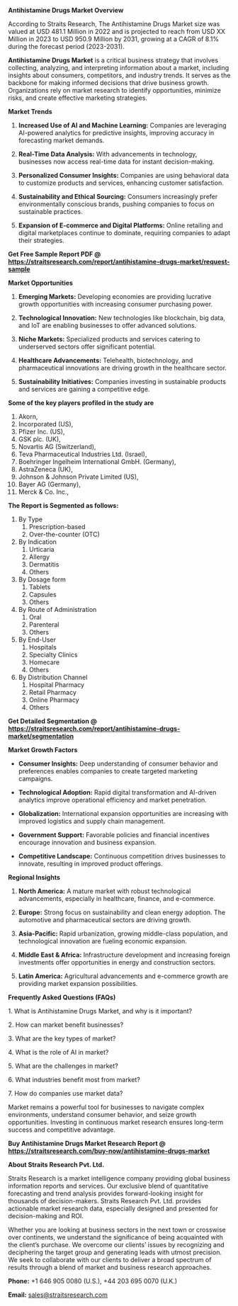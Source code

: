 <p><strong>Antihistamine Drugs Market Overview</strong></p>
<p>According to Straits Research, The Antihistamine Drugs Market size was valued at USD 481.1 Million in 2022 and is projected to reach from USD XX Million in 2023 to USD 950.9 Million by 2031, growing at a CAGR of 8.1% during the forecast period (2023-2031).</p>
<p><strong>Antihistamine Drugs Market</strong> is a critical business strategy that involves collecting, analyzing, and interpreting information about a market, including insights about consumers, competitors, and industry trends. It serves as the backbone for making informed decisions that drive business growth. Organizations rely on market research to identify opportunities, minimize risks, and create effective marketing strategies.</p>
<p><strong>Market Trends</strong></p>
<ol>
<li>
<p><strong>Increased Use of AI and Machine Learning:</strong> Companies are leveraging AI-powered analytics for predictive insights, improving accuracy in forecasting market demands.</p>
</li>
<li>
<p><strong>Real-Time Data Analysis:</strong> With advancements in technology, businesses now access real-time data for instant decision-making.</p>
</li>
<li>
<p><strong>Personalized Consumer Insights:</strong> Companies are using behavioral data to customize products and services, enhancing customer satisfaction.</p>
</li>
<li>
<p><strong>Sustainability and Ethical Sourcing:</strong> Consumers increasingly prefer environmentally conscious brands, pushing companies to focus on sustainable practices.</p>
</li>
<li>
<p><strong>Expansion of E-commerce and Digital Platforms:</strong> Online retailing and digital marketplaces continue to dominate, requiring companies to adapt their strategies.</p>
</li>
</ol>
<p><strong>Get Free Sample Report PDF @ <a href=https://straitsresearch.com/report/antihistamine-drugs-market/request-sample>https://straitsresearch.com/report/antihistamine-drugs-market/request-sample</a></strong></p>
<p><strong>Market Opportunities</strong></p>
<ol>
<li>
<p><strong>Emerging Markets:</strong> Developing economies are providing lucrative growth opportunities with increasing consumer purchasing power.</p>
</li>
<li>
<p><strong>Technological Innovation:</strong> New technologies like blockchain, big data, and IoT are enabling businesses to offer advanced solutions.</p>
</li>
<li>
<p><strong>Niche Markets:</strong> Specialized products and services catering to underserved sectors offer significant potential.</p>
</li>
<li>
<p><strong>Healthcare Advancements:</strong> Telehealth, biotechnology, and pharmaceutical innovations are driving growth in the healthcare sector.</p>
</li>
<li>
<p><strong>Sustainability Initiatives:</strong> Companies investing in sustainable products and services are gaining a competitive edge.</p>
</li>
</ol>
<div>
<div><strong>Some of the key players profiled in the study are</strong></div>
</div>
<p><ol>
<li>Akorn,</li>
<li>Incorporated (US),</li>
<li>Pfizer Inc. (US),</li>
<li>GSK plc. (UK),</li>
<li>Novartis AG (Switzerland),</li>
<li>Teva Pharmaceutical Industries Ltd. (Israel),</li>
<li>Boehringer Ingelheim International GmbH. (Germany),</li>
<li>AstraZeneca (UK),</li>
<li>Johnson & Johnson Private Limited (US),</li>
<li>Bayer AG (Germany),</li>
<li>Merck & Co. Inc.,</li>
</ol></p>
<p><strong>The Report is Segmented as follows:</strong></p>
<p><ol>
<li>By Type
<ol>
<li>Prescription-based</li>
<li>Over-the-counter (OTC)</li>
</ol>
</li>
<li>By Indication
<ol>
<li>Urticaria</li>
<li>Allergy</li>
<li>Dermatitis</li>
<li>Others</li>
</ol>
</li>
<li>By Dosage form
<ol>
<li>Tablets</li>
<li>Capsules</li>
<li>Others</li>
</ol>
</li>
<li>By Route of Administration
<ol>
<li>Oral</li>
<li>Parenteral</li>
<li>Others</li>
</ol>
</li>
<li>By End-User
<ol>
<li>Hospitals</li>
<li>Specialty Clinics</li>
<li>Homecare</li>
<li>Others</li>
</ol>
</li>
<li>By Distribution Channel
<ol>
<li>Hospital Pharmacy</li>
<li>Retail Pharmacy</li>
<li>Online Pharmacy</li>
<li>Others</li>
</ol>
</li>
</ol></p>
<p><strong>Get Detailed Segmentation @ <a href=https://straitsresearch.com/report/antihistamine-drugs-market/segmentation>https://straitsresearch.com/report/antihistamine-drugs-market/segmentation</a></strong></p>
<p><strong>Market Growth Factors</strong></p>
<ul>
<li>
<p><strong>Consumer Insights:</strong> Deep understanding of consumer behavior and preferences enables companies to create targeted marketing campaigns.</p>
</li>
<li>
<p><strong>Technological Adoption:</strong> Rapid digital transformation and AI-driven analytics improve operational efficiency and market penetration.</p>
</li>
<li>
<p><strong>Globalization:</strong> International expansion opportunities are increasing with improved logistics and supply chain management.</p>
</li>
<li>
<p><strong>Government Support:</strong> Favorable policies and financial incentives encourage innovation and business expansion.</p>
</li>
<li>
<p><strong>Competitive Landscape:</strong> Continuous competition drives businesses to innovate, resulting in improved product offerings.</p>
</li>
</ul>
<p><strong>Regional Insights</strong></p>
<ol>
<li>
<p><strong>North America:</strong> A mature market with robust technological advancements, especially in healthcare, finance, and e-commerce.</p>
</li>
<li>
<p><strong>Europe:</strong> Strong focus on sustainability and clean energy adoption. The automotive and pharmaceutical sectors are driving growth.</p>
</li>
<li>
<p><strong>Asia-Pacific:</strong> Rapid urbanization, growing middle-class population, and technological innovation are fueling economic expansion.</p>
</li>
<li>
<p><strong>Middle East &amp; Africa:</strong> Infrastructure development and increasing foreign investments offer opportunities in energy and construction sectors.</p>
</li>
<li>
<p><strong>Latin America:</strong> Agricultural advancements and e-commerce growth are providing market expansion possibilities.</p>
</li>
</ol>
<p><strong>Frequently Asked Questions (FAQs)</strong></p>
<p>1. What is Antihistamine Drugs Market, and why is it important?</p>
<p>2. How can market benefit businesses?</p>
<p>3. What are the key types of market?</p>
<p>4. What is the role of AI in market?</p>
<p>5. What are the challenges in market?</p>
<p>6. What industries benefit most from market?</p>
<p>7. How do companies use market data?</p>
<p>Market remains a powerful tool for businesses to navigate complex environments, understand consumer behavior, and seize growth opportunities. Investing in continuous market research ensures long-term success and competitive advantage.</p>
<p><strong>Buy Antihistamine Drugs Market Research Report @ <a href=https://straitsresearch.com/buy-now/antihistamine-drugs-market>https://straitsresearch.com/buy-now/antihistamine-drugs-market</a></strong></p>
<p><strong>About Straits Research Pvt. Ltd.</strong></p>
<p>Straits Research is a market intelligence company providing global business information reports and services. Our exclusive blend of quantitative forecasting and trend analysis provides forward-looking insight for thousands of decision-makers. Straits Research Pvt. Ltd. provides actionable market research data, especially designed and presented for decision-making and ROI.</p>
<p>Whether you are looking at business sectors in the next town or crosswise over continents, we understand the significance of being acquainted with the client&rsquo;s purchase. We overcome our clients&rsquo; issues by recognizing and deciphering the target group and generating leads with utmost precision. We seek to collaborate with our clients to deliver a broad spectrum of results through a blend of market and business research approaches.</p>
<p><strong>Phone:</strong> +1 646 905 0080 (U.S.), +44 203 695 0070 (U.K.)</p>
<p><strong>Email:</strong> <u><a href=mailto:sales@straitsresearch.com>sales@straitsresearch.com</a></u></p>
